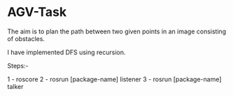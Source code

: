 # AGV-Task

The aim is to plan the path between two given points in an image consisting of obstacles.

I have implemented DFS using recursion.

Steps:-

1 - roscore
2 - rosrun [package-name] listener
3 - rosrun [package-name] talker
